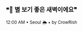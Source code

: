 <div align="center">

<br>

<h3>❝🌌 별 보기 좋은 새벽이에요❞</h3>

<sub>12:00 AM • Seoul 🌦️ • by CrowRish</sub>

<br>

</div>